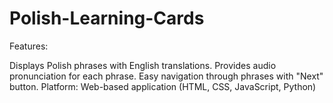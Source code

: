 # Polish-Learning-Cards

Features:

Displays Polish phrases with English translations.
Provides audio pronunciation for each phrase.
Easy navigation through phrases with "Next" button.
Platform: Web-based application (HTML, CSS, JavaScript, Python)
